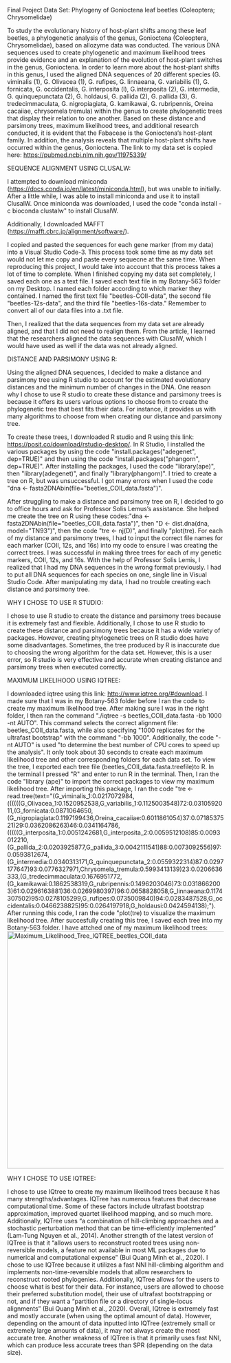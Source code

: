 Final Project Data Set: Phylogeny of Gonioctena leaf beetles (Coleoptera; Chrysomelidae) 

To study the evolutionary history of host-plant shifts among these leaf beetles, a phylogenetic analysis of the genus, Gonioctena (Coleoptera, Chrysomelidae), based on allozyme data was conducted. The various DNA sequences used to create phylogenetic and maximum likelihood trees provide evidence and an explanation of the evolution of host-plant switches in the genus, Gonioctena. In order to learn more about the host-plant shifts in this genus, I used the aligned DNA sequences of 20 different species (G. viminalis (1), G. Olivacea (1), G. rufipes, G. linnaeana, G. variabilis (1), G. fornicata, G. occidentalis, G. interposita (l), G.interposita (2), G. intermedia, G. quinquepunctata (2), G. holdausi, G. pallida (2), G. pallida (3), G. tredecimmaculata, G. nigropiagiata, G. kamikawai, G. rubripennis, Oreina cacaiiae, chrysomela tremula) within the genus to create phylogenetic trees that display their relation to one another. Based on these distance and parsimony trees, maximum likelihood trees, and additional research conducted, it is evident that the Fabaceae is the Gonioctena’s host-plant family. In addition, the analysis reveals that multiple host-plant shifts have occurred within the genus, Gonioctena. The link to my data set is copied here: https://pubmed.ncbi.nlm.nih.gov/11975339/

SEQUENCE ALIGNMENT USING CLUSALW: 

I attempted to download miniconda (https://docs.conda.io/en/latest/miniconda.html), but was unable to initially. After a little while, I was able to install miniconda and use it to install ClusalW. Once miniconda was downloaded, I used the code "conda install -c bioconda clustalw" to install ClusalW. 

Additionally, I downloaded MAFFT (https://mafft.cbrc.jp/alignment/software/).

I copied and pasted the sequences for each gene marker (from my data) into a Visual Studio Code-3. This process took some time as my data set would not let me copy and paste every sequecne at the same time. When reproducing this project, I would take into account that this process takes a lot of time to complete. When I finished copying my data set completely, I saved each one as a text file. I saved each text file in my Botany-563 folder on my Desktop. I named each folder according to which marker they contained. I named the first text file "beetles-COII-data", the second file "beetles-12s-data", and the third file "beetles-16s-data." Remember to convert all of our data files into a .txt file. 

Then, I realized that the data sequences from my data set are already aligned, and that I did not need to realign them. From the article, I learned that the researchers aligned the data sequences with ClusalW, which I would have used as well if the data was not already aligned. 

DISTANCE AND PARSIMONY USING R: 

Using the aligned DNA sequences, I decided to make a distance and parsimony tree using R studio to account for the estimated evolutionary distances and the minimum number of changes in the DNA. One reason why I chose to use R studio to create these distance and parsimony trees is because it offers its users various options to choose from to create the phylogenetic tree that best fits their data. For instance, it provides us with many algorithms to choose from when creating our distance and parsimony tree. 

To create these trees, I downloaded R studio and R using this link: https://posit.co/download/rstudio-desktop/. In R Studio, I installed the various packages by using the code "install.packages("adegenet", dep=TRUE)" and then using the code "install.packages("phangorn", dep=TRUE)". After installing the packages, I used the code "library(ape)", then "library(adegenet)", and finally "library(phangorn)". I tried to create a tree on R, but was unsuccessful. I got many errors when I used the code "dna <- fasta2DNAbin(file="beetles_COII_data.fasta")". 

After struggling to make a distance and parsimony tree on R, I decided to go to office hours and ask for Professor Solis Lemus’s assistance. She helped me create the tree on R using these codes:"dna <- fasta2DNAbin(file="beetles_COII_data.fasta")", then "D <- dist.dna(dna, model="TN93")", then the code "tre <- nj(D)", and finally "plot(tre). For each of my distance and parsimony trees, I had to input the correct file names for each marker (COII, 12s, and 16s) into my code to ensure I was creating the correct trees. I was successful in making three trees for each of my genetic markers, COII, 12s, and 16s. With the help of Professor Solis Lemis, I realized that I had my DNA sequences in the wrong format previously. I had to put all DNA sequences for each species on one, single line in Visual Studio Code. After manipulating my data, I had no trouble creating each distance and parsimony tree. 

WHY I CHOSE TO USE R STUDIO: 

I chose to use R studio to create the distance and parsimony trees because it is extremely fast and flexible. Additionally, I chose to use R studio to create these distance and parsimony trees because it has a wide variety of packages. However, creating phylogenetic trees on R studio does have some disadvantages. Sometimes, the tree produced by R is inaccurate due to choosing the wrong algorithm for the data set. However, this is a user error, so R studio is very effective and accurate when creating distance and parsimony trees when executed correctly. 


MAXIMUM LIKELIHOOD USING IQTREE:

I downloaded iqtree using this link: http://www.iqtree.org/#download. I made sure that I was in my Botany-563 folder before I ran the code to create my maximum likelihood tree. After making sure I was in the right folder, I then ran the command "./iqtree -s beetles_COII_data.fasta -bb 1000 -nt AUTO". This command selects the correct alignment file: beetles_COII_data.fasta, while also specifying "1000 replicates for the ultrafast bootstrap" with the command "-bb 1000". Additionally, the code "-nt AUTO" is used "to determine the best number of CPU cores to speed up the analysis". It only took about 30 seconds to create each maximum likelihood tree and other corresponding folders for each data set. To view the tree, I exported each tree file (beetles_COII_data.fasta.treefile)to R. In the terminal I pressed "R" and enter to run R in the terminal. Then, I ran the code "library (ape)" to import the correct packages to view my maximum likelihood tree. After importing this package, I ran the code "tre <- read.tree(text="(G_viminalis_1:0.0217072984,((((((G_Olivacea_1:0.1520952538,G_variabilis_1:0.1125003548)72:0.0310592011,(G_fornicata:0.0871064650,(G_nigropiagiata:0.1197199436,Oreina_cacaiiae:0.6011861054)37:0.0718537521)29:0.0362086263)46:0.0341164786,(((((G_interposita_1:0.0051242681,G_interposita_2:0.0059512108)85:0.0093012210,(G_pallida_2:0.0203925877,G_pallida_3:0.0042111541)88:0.0073092556)97:0.0593812674,(G_intermedia:0.0340313171,G_quinquepunctata_2:0.0559322314)87:0.0297177647)93:0.0776327971,Chrysomela_tremula:0.5993413139)23:0.0206636333,(G_tredecimmaculata:0.1676951772,(G_kamikawai:0.1862538319,G_rubripennis:0.1496203046)73:0.0318662003)61:0.0296163881)36:0.0269980397)96:0.0658828058,G_linnaeana:0.1174307502)95:0.0278105299,G_rufipes:0.0735009840)94:0.0283487528,G_occidentalis:0.0466238825)95:0.0264197918,G_holdausi:0.0424594138);"). After running this code, I ran the code "plot(tre) to visualize the maximum likelihood tree. After succesfully creating this tree, I saved each tree into my Botany-563 folder. I have attched one of my maximum likelihood trees: <img width="552" alt="Maximum_Likelihood_Tree_IQTREE_beetles_COII_data" src="https://user-images.githubusercontent.com/123671543/236015418-1195e5e3-38d9-4b73-92b3-09e42a4580e2.png">

WHY I CHOSE TO USE IQTREE: 

I chose to use IQtree to create my maximum likelihood trees because it has many strengths/advantages. IQTree has numerous features that decrease computational time. Some of these factors include ultrafast bootstrap approximation, improved quartet likelihood mapping, and so much more. Additionally, IQTree uses “a combination of hill-climbing approaches and a stochastic perturbation method that can be time-efficiently implemented” (Lam-Tung Nguyen et al., 2014). Another strength of the latest version of IQTree is that it “allows users to reconstruct rooted trees using non-reversible models, a feature not available in most ML packages due to numerical and computational expense” (Bui Quang Minh et al., 2020). I chose to use IQTree because it utilizes a fast NNI hill-climbing algorithm and implements non-time-reversible models that allow researchers to reconstruct rooted phylogenies. Additionally, IQTree allows for the users to choose what is best for their data. For instance, users are allowed to choose their preferred substitution model, their use of ultrafast bootstrapping or not, and if they want a “partition file or a directory of single-locus alignments” (Bui Quang Minh et al., 2020). Overall, IQtree is extremely fast and mostly accurate (when using the optimal amount of data). However, depending on the amount of data inputted into IQTree (extremely small or extremely large amounts of data), it may not always create the most accurate tree. Another weakness of IQTree is that it primarily uses fast NNI, which can produce less accurate trees than SPR (depending on the data size). 




